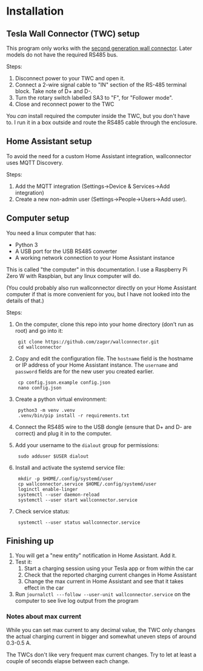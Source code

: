 # Installation

## Tesla Wall Connector (TWC) setup

This program only works with the [second generation wall connector](https://www.tesla.com/support/charging/gen-2-wall-connector).
Later models do not have the required RS485 bus.

Steps:
1. Disconnect power to your TWC and open it.
1. Connect a 2-wire signal cable to "IN" section of the RS-485 terminal block. Take note of D+ and D-.
1. Turn the rotary switch labelled SA3 to "F", for "Follower mode".
1. Close and reconnect power to the TWC

You _can_ install required the computer inside the TWC, but you don't have to.
I run it in a box outside and route the RS485 cable through the enclosure. 

## Home Assistant setup

To avoid the need for a custom Home Assistant integration, wallconnector uses MQTT Discovery.
 
Steps:
1. Add the MQTT integration (Settings->Device & Services->Add integration)
1. Create a new non-admin user (Settings->People->Users->Add user).

## Computer setup

You need a linux computer that has:

   - Python 3 
   - A USB port for the USB RS485 converter 
   - A working network connection to your Home Assistant instance

This is called "the computer" in this documentation.
I use a Raspberry Pi Zero W with Raspbian, but any linux computer will do.   

(You could probably also run wallconnector directly on your Home Assistant computer
if that is more convenient for you, but I have not looked into the details of that.) 

Steps:

1. On the computer, clone this repo into your home directory (don't run as root) and go into it: 

        git clone https://github.com/zagor/wallconnector.git
        cd wallconnector 

1. Copy and edit the configuration file. 
   The `hostname` field is the hostname or IP address of your Home Assistant instance.
   The `username` and `password` fields are for the new user you created earlier.

        cp config.json.example config.json
        nano config.json

1. Create a python virtual environment:

        python3 -m venv .venv
        .venv/bin/pip install -r requirements.txt

1. Connect the RS485 wire to the USB dongle (ensure that D+ and D- are correct) and plug it in to the computer.

1. Add your username to the `dialout` group for permissions:

        sudo adduser $USER dialout

1. Install and activate the systemd service file:

        mkdir -p $HOME/.config/systemd/user
        cp wallconnector.service $HOME/.config/systemd/user
        loginctl enable-linger
        systemctl --user daemon-reload
        systemctl --user start wallconnector.service
 
1. Check service status:

        systemctl --user status wallconnector.service


## Finishing up

1. You will get a "new entity" notification in Home Assistant. Add it.
1. Test it:
   1. Start a charging session using your Tesla app or from within the car
   1. Check that the reported charging current changes in Home Assistant
   1. Change the max current in Home Assistant and see that it takes effect in the car
1. Run `journalctl ---follow --user-unit wallconnector.service` on the computer to see live log output from the program

### Notes about max current

While you can set max current to any decimal value, 
the TWC only changes the actual charging current in bigger and somewhat uneven steps of
around 0.3-0.5 A.

The TWCs don't like very frequent max current changes. 
Try to let at least a couple of seconds elapse between each change. 
